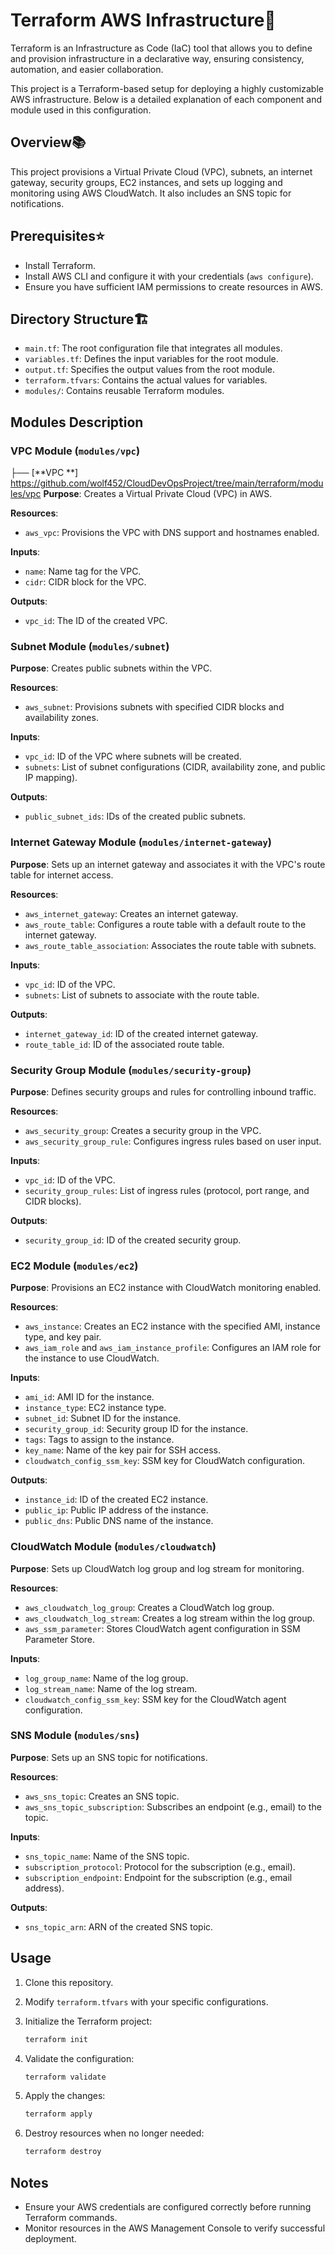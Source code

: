 # Terraform AWS Infrastructure🚀

Terraform is an Infrastructure as Code (IaC) tool that allows you to define and provision infrastructure in a declarative way, ensuring consistency, automation, and easier collaboration.

This project is a Terraform-based setup for deploying a highly customizable AWS infrastructure. Below is a detailed explanation of each component and module used in this configuration.

## Overview📚

This project provisions a Virtual Private Cloud (VPC), subnets, an internet gateway, security groups, EC2 instances, and sets up logging and monitoring using AWS CloudWatch. It also includes an SNS topic for notifications.

## Prerequisites⭐

- Install Terraform.
- Install AWS CLI and configure it with your credentials (`aws configure`).
- Ensure you have sufficient IAM permissions to create resources in AWS.

## Directory Structure🏗️

- `main.tf`: The root configuration file that integrates all modules.
- `variables.tf`: Defines the input variables for the root module.
- `output.tf`: Specifies the output values from the root module.
- `terraform.tfvars`: Contains the actual values for variables.
- `modules/`: Contains reusable Terraform modules.

## Modules Description

### VPC Module (`modules/vpc`)
├── [**VPC **] https://github.com/wolf452/CloudDevOpsProject/tree/main/terraform/modules/vpc
**Purpose**: Creates a Virtual Private Cloud (VPC) in AWS.

**Resources**:
- `aws_vpc`: Provisions the VPC with DNS support and hostnames enabled.

**Inputs**:
- `name`: Name tag for the VPC.
- `cidr`: CIDR block for the VPC.

**Outputs**:
- `vpc_id`: The ID of the created VPC.

### Subnet Module (`modules/subnet`)

**Purpose**: Creates public subnets within the VPC.

**Resources**:
- `aws_subnet`: Provisions subnets with specified CIDR blocks and availability zones.

**Inputs**:
- `vpc_id`: ID of the VPC where subnets will be created.
- `subnets`: List of subnet configurations (CIDR, availability zone, and public IP mapping).

**Outputs**:
- `public_subnet_ids`: IDs of the created public subnets.

### Internet Gateway Module (`modules/internet-gateway`)

**Purpose**: Sets up an internet gateway and associates it with the VPC's route table for internet access.

**Resources**:
- `aws_internet_gateway`: Creates an internet gateway.
- `aws_route_table`: Configures a route table with a default route to the internet gateway.
- `aws_route_table_association`: Associates the route table with subnets.

**Inputs**:
- `vpc_id`: ID of the VPC.
- `subnets`: List of subnets to associate with the route table.

**Outputs**:
- `internet_gateway_id`: ID of the created internet gateway.
- `route_table_id`: ID of the associated route table.

### Security Group Module (`modules/security-group`)

**Purpose**: Defines security groups and rules for controlling inbound traffic.

**Resources**:
- `aws_security_group`: Creates a security group in the VPC.
- `aws_security_group_rule`: Configures ingress rules based on user input.

**Inputs**:
- `vpc_id`: ID of the VPC.
- `security_group_rules`: List of ingress rules (protocol, port range, and CIDR blocks).

**Outputs**:
- `security_group_id`: ID of the created security group.

### EC2 Module (`modules/ec2`)

**Purpose**: Provisions an EC2 instance with CloudWatch monitoring enabled.

**Resources**:
- `aws_instance`: Creates an EC2 instance with the specified AMI, instance type, and key pair.
- `aws_iam_role` and `aws_iam_instance_profile`: Configures an IAM role for the instance to use CloudWatch.

**Inputs**:
- `ami_id`: AMI ID for the instance.
- `instance_type`: EC2 instance type.
- `subnet_id`: Subnet ID for the instance.
- `security_group_id`: Security group ID for the instance.
- `tags`: Tags to assign to the instance.
- `key_name`: Name of the key pair for SSH access.
- `cloudwatch_config_ssm_key`: SSM key for CloudWatch configuration.

**Outputs**:
- `instance_id`: ID of the created EC2 instance.
- `public_ip`: Public IP address of the instance.
- `public_dns`: Public DNS name of the instance.

### CloudWatch Module (`modules/cloudwatch`)

**Purpose**: Sets up CloudWatch log group and log stream for monitoring.

**Resources**:
- `aws_cloudwatch_log_group`: Creates a CloudWatch log group.
- `aws_cloudwatch_log_stream`: Creates a log stream within the log group.
- `aws_ssm_parameter`: Stores CloudWatch agent configuration in SSM Parameter Store.

**Inputs**:
- `log_group_name`: Name of the log group.
- `log_stream_name`: Name of the log stream.
- `cloudwatch_config_ssm_key`: SSM key for the CloudWatch agent configuration.

### SNS Module (`modules/sns`)

**Purpose**: Sets up an SNS topic for notifications.

**Resources**:
- `aws_sns_topic`: Creates an SNS topic.
- `aws_sns_topic_subscription`: Subscribes an endpoint (e.g., email) to the topic.

**Inputs**:
- `sns_topic_name`: Name of the SNS topic.
- `subscription_protocol`: Protocol for the subscription (e.g., email).
- `subscription_endpoint`: Endpoint for the subscription (e.g., email address).

**Outputs**:
- `sns_topic_arn`: ARN of the created SNS topic.

## Usage

1. Clone this repository.
2. Modify `terraform.tfvars` with your specific configurations.
3. Initialize the Terraform project:

   ```bash
   terraform init
   ```

4. Validate the configuration:

   ```bash
   terraform validate
   ```

5. Apply the changes:

   ```bash
   terraform apply
   ```

6. Destroy resources when no longer needed:

   ```bash
   terraform destroy
   ```

## Notes

- Ensure your AWS credentials are configured correctly before running Terraform commands.
- Monitor resources in the AWS Management Console to verify successful deployment.
